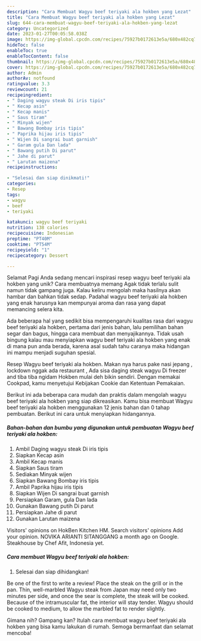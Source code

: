 ```yaml
---
description: "Cara Membuat Wagyu beef teriyaki ala hokben yang Lezat"
title: "Cara Membuat Wagyu beef teriyaki ala hokben yang Lezat"
slug: 644-cara-membuat-wagyu-beef-teriyaki-ala-hokben-yang-lezat
category: Uncategorized
date: 2023-01-27T00:05:58.038Z
image: https://img-global.cpcdn.com/recipes/75927b0172613e5a/680x482cq70/wagyu-beef-teriyaki-ala-hokben-foto-resep-utama.jpg
hideToc: false
enableToc: true
enableTocContent: false
thumbnail: https://img-global.cpcdn.com/recipes/75927b0172613e5a/680x482cq70/wagyu-beef-teriyaki-ala-hokben-foto-resep-utama.jpg
cover: https://img-global.cpcdn.com/recipes/75927b0172613e5a/680x482cq70/wagyu-beef-teriyaki-ala-hokben-foto-resep-utama.jpg
author: Admin
authorAv: notfound
ratingvalue: 3.3
reviewcount: 21
recipeingredient:
- " Daging wagyu steak Di iris tipis"
- " Kecap asin"
- " Kecap manis"
- " Saus tiram"
- " Minyak wijen"
- " Bawang Bombay iris tipis"
- " Paprika hijau iris tipis"
- " Wijen Di sangrai buat garnish"
- " Garam gula Dan lada"
- " Bawang putih Di parut"
- " Jahe di parut"
- " Larutan maizena"
recipeinstructions:

- "Selesai dan siap dinikmati!"
categories:
- Resep
tags:
- wagyu
- beef
- teriyaki

katakunci: wagyu beef teriyaki 
nutrition: 138 calories
recipecuisine: Indonesian
preptime: "PT40M"
cooktime: "PT54M"
recipeyield: "1"
recipecategory: Dessert

---
```



Selamat Pagi Anda sedang mencari inspirasi resep wagyu beef teriyaki ala hokben yang unik? Cara membuatnya memang Agak tidak terlalu sulit namun tidak gampang juga. Kalau keliru mengolah maka hasilnya akan hambar dan bahkan tidak sedap. Padahal wagyu beef teriyaki ala hokben yang enak harusnya kan mempunyai aroma dan rasa yang dapat memancing selera kita.


Ada beberapa hal yang sedikit bisa mempengaruhi kualitas rasa dari wagyu beef teriyaki ala hokben, pertama dari jenis bahan, lalu pemilihan bahan segar dan bagus, hingga cara membuat dan menyajikannya. Tidak usah bingung kalau mau menyiapkan wagyu beef teriyaki ala hokben yang enak di mana pun anda berada, karena asal sudah tahu caranya maka hidangan ini mampu menjadi suguhan spesial.

Resep Wagyu beef teriyaki ala hokben. Makan nya harus pake nasi jepang , lockdown nggak ada restaurant , Ada sisa daging steak wagyu Di freezer and tiba tiba ngidam Hokben mulai deh bikin sendiri. Dengan memakai Cookpad, kamu menyetujui Kebijakan Cookie dan Ketentuan Pemakaian.


Berikut ini ada beberapa cara mudah dan praktis dalam mengolah wagyu beef teriyaki ala hokben yang siap dikreasikan. Kamu bisa membuat Wagyu beef teriyaki ala hokben menggunakan 12 jenis bahan dan 0 tahap pembuatan. Berikut ini cara untuk menyiapkan hidangannya.

<!--inarticleads1-->

##### Bahan-bahan dan bumbu yang digunakan untuk pembuatan Wagyu beef teriyaki ala hokben:

1. Ambil  Daging wagyu steak Di iris tipis
1. Siapkan  Kecap asin
1. Ambil  Kecap manis
1. Siapkan  Saus tiram
1. Sediakan  Minyak wijen
1. Siapkan  Bawang Bombay iris tipis
1. Ambil  Paprika hijau iris tipis
1. Siapkan  Wijen Di sangrai buat garnish
1. Persiapkan  Garam, gula Dan lada
1. Gunakan  Bawang putih Di parut
1. Persiapkan  Jahe di parut
1. Gunakan  Larutan maizena


Visitors&#39; opinions on HokBen Kitchen HM. Search visitors&#39; opinions Add your opinion. NOVIKA ARIANTI SITANGGANG a month ago on Google. Steakhouse by Chef Afit, Indonesia yet. 

<!--inarticleads2-->

##### Cara membuat Wagyu beef teriyaki ala hokben:


1. Selesai dan siap dihidangkan!

Be one of the first to write a review! Place the steak on the grill or in the pan. Thin, well-marbled Wagyu steak from Japan may need only two minutes per side, and once the sear is complete, the steak will be cooked. Because of the intramuscular fat, the interior will stay tender. Wagyu should be cooked to medium, to allow the marbled fat to render slightly. 

Gimana nih? Gampang kan? Itulah cara membuat wagyu beef teriyaki ala hokben yang bisa kamu lakukan di rumah. Semoga bermanfaat dan selamat mencoba!
